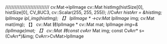 ////////////////////////////
cv:Mat->IplImage
	cv::Mat histImg(histSize[0], histSize[0], CV_8UC3, cv::Scalar(255, 255, 255));
	//CvArr *histArr = &histImg;
	IplImage ipl_img(histImg);
【】
IplImage * ->cv:Mat 
IplImage* img;
cv:Mat mat(img);
【】
cv::Mat 转IplImage *
cv::Mat mat;
IplImage *img=&(IplImage)mat;
【】
 cv::Mat 转const cvArr*
Mat img;
const CvArr* s=(CvArr*)&img;
CvArr>CvMat>IplImage


